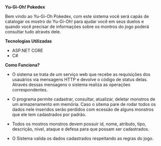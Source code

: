 **Yu-Gi-Oh! Pokedex**

Bem vindo ao Yu-Gi-Oh Pokedex, com este sistema você será capás de catalogar os mostro do Yu-Gi-Oh! para ajudar você em seus duelos e quando 
você precisar de informações sobre os montros do jogo poderá consultar tudo através dele.

**Tecnologias Utilizadas**

* ASP.NET CORE
* C#

**Como Funciona?**

* O sistema se trata de um serviço web que recebe as requisições dos usauários via mensagens HTTP e devolve o código de status delas. Através 
dessas mensagens o sistema realiza as operações correspondentes.

* O programa permite cadastrar, consultar, atualizar, deletar monstros de um armazenamento em memória. Caso o sitema pare de rodar todos os dados 
nele inseridos serão perdidos com ecessão de alguns monstros que ele tem cadastrados por padrão.

* Todos os mostros monstros devem possuir id, nome, atributo, tipo, descrição, nivel, ataque e defesa para que possam ser cadastrados.

* O Sistema valida os dados cadastrados respeitando as regras do jogo.
